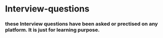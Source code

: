 # Interview-questions

### these Interview questions have been asked or prectised on any platform. It is just for learning purpose.
